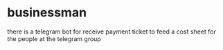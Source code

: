 # businessman
there is a telegram bot for receive payment ticket to feed a cost sheet for the people at the telegram group
